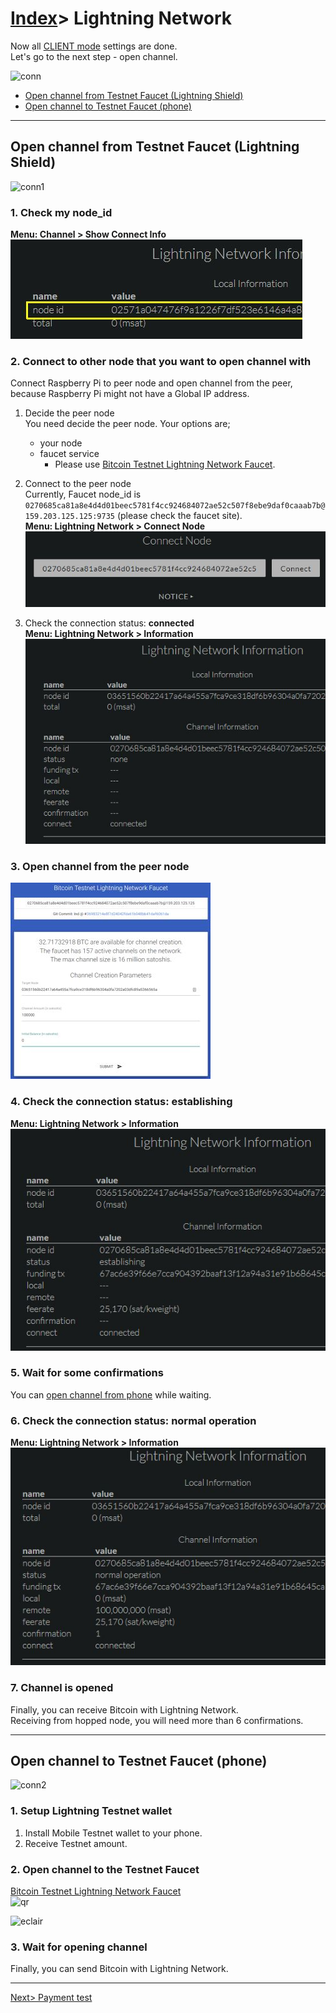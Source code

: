 # [Index](index.html)> Lightning Network

Now all [CLIENT mode](setup_faq.md#client-mode) settings are done.  
Let's go to the next step - open channel.

![conn](images/setup_ln_conn.jpg)

* [Open channel from Testnet Faucet (Lightning Shield)](#open-channel-from-testnet-faucet-lightning-shield)
* [Open channel to Testnet Faucet (phone)](#open-channel-to-testnet-faucet-phone)

----

## Open channel from Testnet Faucet (Lightning Shield)

![conn1](images/setup_ln_conn1.jpg)

### 1. Check my node_id

**Menu: Channel > Show Connect Info**  
![show channel](images/ln_testnet01.jpg)

### 2. Connect to other node that you want to open channel with

   Connect Raspberry Pi to peer node and open channel from the peer, because Raspberry Pi might not have a Global IP address.

   1. Decide the peer node  
      You need decide the peer node. Your options are;
      * your node
      * faucet service  
        * Please use [Bitcoin Testnet Lightning Network Faucet](https://faucet.lightning.community/).

   2. Connect to the peer node  
      Currently, Faucet node_id is `0270685ca81a8e4d4d01beec5781f4cc924684072ae52c507f8ebe9daf0caaab7b@159.203.125.125:9735` (please check the faucet site).  
      **Menu: Lightning Network > Connect Node**  
      ![connect](images/ln_testnet02.jpg)

   3. Check the connection status: **connected**  
      **Menu: Lightning Network > Information**  
      ![show channel](images/ln_testnet03.jpg)

### 3. Open channel from the peer node

![testnet faucet](images/ln_testnet04.jpg)

### 4. Check the connection status: **establishing**

**Menu: Lightning Network > Information**  
![show channel](images/ln_testnet05.jpg)

### 5. Wait for some confirmations

You can [open channel from phone](#open-channel-to-testnet-faucet-phone) while waiting.

### 6. Check the connection status: **normal operation**  

**Menu: Lightning Network > Information**  
![show channel](images/ln_testnet06.jpg)

### 7. Channel is opened

Finally, you can receive Bitcoin with Lightning Network.  
Receiving from hopped node, you will need more than 6 confirmations.

----

## Open channel to Testnet Faucet (phone)

![conn2](images/setup_ln_conn2.jpg)

### 1. Setup Lightning Testnet wallet

1. Install Mobile Testnet wallet to your phone.
2. Receive Testnet amount.

### 2. Open channel to the Testnet Faucet

[Bitcoin Testnet Lightning Network Faucet](https://faucet.lightning.community/)  
![qr](images/testnet_faucet.jpg)

![eclair](images/eclair_testnet_open.jpg)

### 3. Wait for opening channel

Finally, you can send Bitcoin with Lightning Network.  

----

[Next> Payment test](setup_pay.md)


